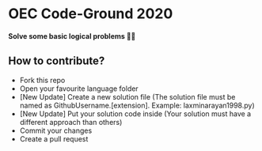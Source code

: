 # OEC Code-Ground 2020

#### Solve some basic logical problems 🙂🙂


## How to contribute?
- Fork this repo
- Open your favourite language folder
- [New Update] Create a new solution file (The solution file must be named as GithubUsername.[extension]. Example: laxminarayan1998.py)
- [New Update] Put your solution code inside (Your solution must have a different approach than others)
- Commit your changes
- Create a pull request
